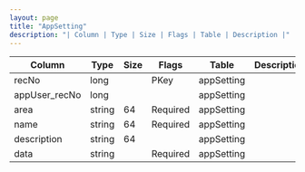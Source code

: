 ```yaml
---
layout: page
title: "AppSetting"
description: "| Column | Type | Size | Flags | Table | Description |"
---
```




| Column | Type | Size | Flags | Table | Description |
| ------ | ---- | ---- | ----- | ----- | ----------- |
| recNo | long |  | PKey | appSetting | 
| appUser_recNo | long |  |  | appSetting | 
| area | string | 64 | Required | appSetting | 
| name | string | 64 | Required | appSetting | 
| description | string | 64 |  | appSetting | 
| data | string |  | Required | appSetting | 


